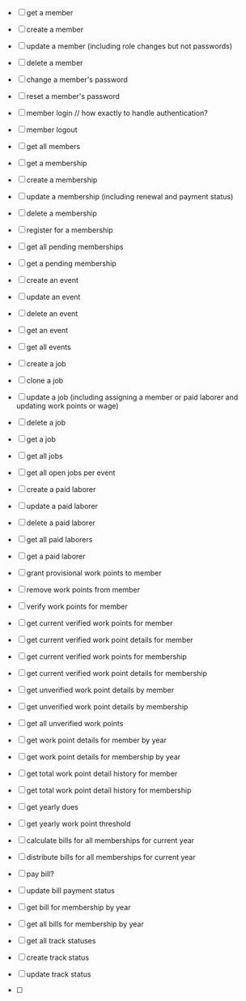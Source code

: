 - [ ] get a member
- [ ] create a member
- [ ] update a member (including role changes but not passwords)
- [ ] delete a member
- [ ] change a member's password
- [ ] reset a member's password
- [ ] member login            // how exactly to handle authentication?
- [ ] member logout
- [ ] get all members

- [ ] get a membership
- [ ] create a membership
- [ ] update a membership (including renewal and payment status)
- [ ] delete a membership
- [ ] register for a membership
- [ ] get all pending memberships
- [ ] get a pending membership

- [ ] create an event
- [ ] update an event
- [ ] delete an event
- [ ] get an event
- [ ] get all events
- [ ] create a job
- [ ] clone a job
- [ ] update a job (including assigning a member or paid laborer and updating work points or wage)
- [ ] delete a job
- [ ] get a job
- [ ] get all jobs
- [ ] get all open jobs per event

- [ ] create a paid laborer
- [ ] update a paid laborer
- [ ] delete a paid laborer
- [ ] get all paid laborers
- [ ] get a paid laborer

- [ ] grant provisional work points to member
- [ ] remove work points from member
- [ ] verify work points for member
- [ ] get current verified work points for member
- [ ] get current verified work point details for member
- [ ] get current verified work points for membership
- [ ] get current verified work point details for membership
- [ ] get unverified work point details by member
- [ ] get unverified work point details by membership
- [ ] get all unverified work points
- [ ] get work point details for member by year
- [ ] get work point details for membership by year
- [ ] get total work point detail history for member
- [ ] get total work point detail history for membership

- [ ] get yearly dues
- [ ] get yearly work point threshold

- [ ] calculate bills for all memberships for current year
- [ ] distribute bills for all memberships for current year
- [ ] pay bill?
- [ ] update bill payment status
- [ ] get bill for membership by year
- [ ] get all bills for membership by year

- [ ] get all track statuses
- [ ] create track status
- [ ] update track status
- [ ] 